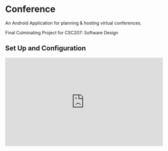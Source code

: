 # Conference
An Android Application for planning & hosting virtual conferences.

Final Culminating Project for CSC207: Software Design

## Set Up and Configuration

<div style="width:100%;height:0px;position:relative;padding-bottom:56.250%;"><iframe src="https://streamable.com/e/5ct92h" frameborder="0" width="100%" height="100%" allowfullscreen style="width:100%;height:100%;position:absolute;left:0px;top:0px;overflow:hidden;"></iframe></div>

